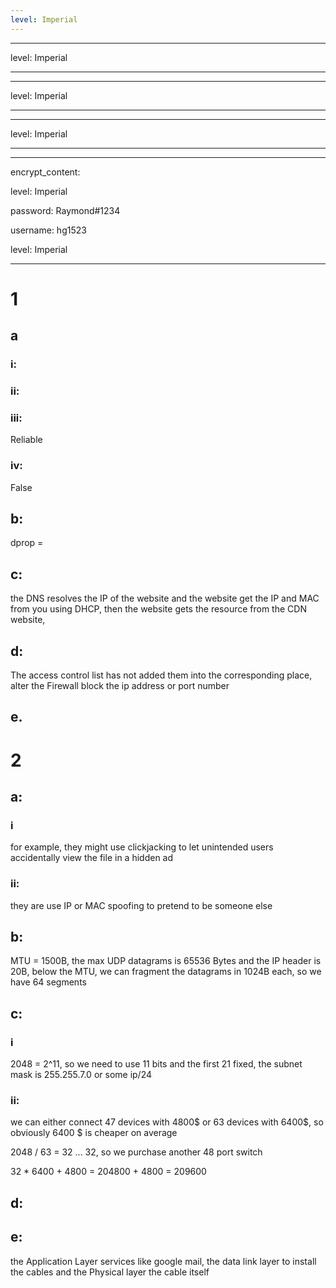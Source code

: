 ```yaml
---
level: Imperial
---
```

---
level: Imperial
---
---
level: Imperial
---
---
level: Imperial
---
---
encrypt_content:
  level: Imperial
  password: Raymond#1234
  username: hg1523
level: Imperial
---
# 1
## a
### i: 
### ii:
### iii:
Reliable
### iv:
False

## b:
dprop = 

## c:
the DNS resolves the IP of the website and the website get the IP and MAC from you using DHCP, then the website gets the resource from the CDN website, 

## d:
The access control list has not added them into the corresponding place, alter the  Firewall block the ip address or port number

## e.

# 2
## a:
### i
for example, they might use clickjacking to let unintended users accidentally view the file in a hidden ad

### ii:
they are use IP or MAC spoofing to pretend to be someone else

## b:
MTU = 1500B, the max UDP datagrams is 65536 Bytes and the IP header is 20B, below the MTU, we can fragment the datagrams in 1024B each, so we have 64 segments

## c:
### i
2048 = 2^11, so we need to use 11 bits and the first 21 fixed, the subnet mask is 255.255.7.0 or some ip/24

### ii:
we can either connect 47 devices with 4800$ or 63 devices with 6400$, so obviously 6400 $\$$ is cheaper on average

2048 / 63 = 32 ... 32, so we purchase another 48 port switch

32 * 6400 + 4800 = 204800 + 4800 = 209600

## d:

## e:
the Application Layer services like google mail, the data link layer to install the cables and the Physical layer the cable itself